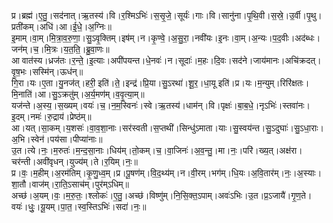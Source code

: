 

  
प्र।ब्रह्म॑।ए॒तु॒।सद॑नात्।ऋ॒तस्य॑।वि।र॒श्मिऽभिः॑।स॒सृ॒जे॒।सूर्यः॑।गाः।वि।सानु॑ना।पृ॒थि॒वी।स॒स्रे॒।उ॒र्वी।पृ॒थु।प्रती॑कम्।अधि॑।आ।ई॒धे॒।अ॒ग्निः॥  
इ॒माम्।वा॒म्।मि॒त्रा॒व॒रु॒णा॒।सु॒ऽवृ॒क्तिम्।इष॑म्।न।कृ॒ण्वे॒।अ॒सु॒रा॒।नवी॑यः।इ॒नः।वा॒म्।अ॒न्यः।प॒द॒वीः।अद॑ब्धः।जन॑म्।च॒।मि॒त्रः।य॒त॒ति॒।ब्रु॒वा॒णः॥  
आ वात॑स्य।ध्रज॑तः।र॒न्ते॒।इ॒त्याः।अपी॑पयन्त।धे॒नवः॑।न।सूदाः॑।म॒हः।दि॒वः।सद॑ने।जाय॑मानः।अचि॑क्रदत्।वृ॒ष॒भः।सस्मि॑न्।ऊध॑न्॥  
गि॒रा।यः।ए॒ता।यु॒नज॑त्।हरी॒ इति॑।ते॒।इन्द्र॑।प्रि॒या।सु॒ऽरथा॑।शू॒र॒।धा॒यू इति॑।प्र।यः।म॒न्युम्।रिरि॑क्षतः।मि॒नाति॑।आ।सु॒ऽक्रतु॑म्।अ॒र्य॒मण॑म्।व॒वृ॒त्या॒म्॥  
यज॑न्ते।अ॒स्य॒।स॒ख्यम्।वयः॑।च॒।न॒म॒स्विनः॑।स्वे।ऋ॒तस्य॑।धाम॑न्।वि।पृक्षः॑।बा॒ब॒धे॒।नृऽभिः॑।स्तवा॑नः।इ॒दम्।नमः॑।रु॒द्राय॑।प्रेष्ठ॑म्॥  
आ।यत्।सा॒कम्।य॒शसः॑।वा॒व॒शा॒नाः।सर॑स्वती।स॒प्तथी॑।सिन्धु॑ऽमाता।याः।सु॒स्वय॑न्त।सु॒ऽदुघाः॑।सु॒ऽधा॒राः।अ॒भि।स्वेन॑।पय॑सा।पीप्या॑नाः॥  
उ॒त।त्ये।नः॒।म॒रुतः॑।म॒न्द॒सा॒नाः।धिय॑म्।तो॒कम्।च॒।वा॒जिनः॑।अ॒व॒न्तु॒।मा।नः॒।परि॑।ख्य॒त्।अक्ष॑रा।चर॑न्ती।अवी॑वृधन्।युज्य॑म्।ते।र॒यिम्।नः॒॥  
प्र।वः॒।म॒हीम्।अ॒रम॑तिम्।कृ॒णु॒ध्व॒म्।प्र।पू॒षण॑म्।वि॒द॒थ्य॑म्।न।वी॒रम्।भग॑म्।धि॒यः।अ॒वि॒तार॑म्।नः॒।अ॒स्याः।शा॒तौ।वाज॑म्।रा॒ति॒ऽसाच॑म्।पुर॑म्ऽधिम्॥  
अच्छ॑।अ॒यम्।वः॒।म॒रु॒तः॒।श्लोकः॑।ए॒तु॒।अच्छ॑।विष्णु॑म्।नि॒सि॒क्त॒ऽपाम्।अवः॑ऽभिः।उ॒त।प्र॒ऽजायै॑।गृ॒ण॒ते।वयः॑।धुः॒।यू॒यम्।पा॒त॒।स्व॒स्तिऽभिः॑।सदा॑।नः॒॥  

